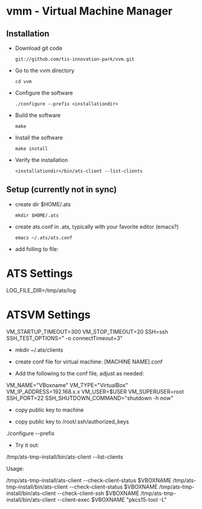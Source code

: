 vmm - Virtual Machine Manager
===

Installation
----------------------

* Download git code

  `git://github.com/tis-innovation-park/vvm.git`

* Go to the vvm directory

  `cd vvm`

* Configure the software

  `./configure --prefix <installationdir>`

* Build the software

  `make`

* Install the software

  `make install`

* Verify the installation

  `<installationdir>/bin/ats-client --list-clients`


Setup (currently not in sync)
----------------------


* create dir $HOME/.ats

  `mkdir $HOME/.ats`

* create ats.conf in .ats, typically with your favorite editor (emacs?)

  `emacs ~/.ats/ats.conf`

* add folling to file:

# ATS Settings
  LOG_FILE_DIR=/tmp/ats/log

# ATSVM Settings
  VM_STARTUP_TIMEOUT=300
  VM_STOP_TIMEOUT=20
  SSH=ssh
  SSH_TEST_OPTIONS=" -o connectTimeout=3"

* mkdir ~/.ats/clients
* create conf file for virtual machine:
  [MACHINE NAME].conf

* Add the following to the conf file, adjust as needed:

VM_NAME="VBoxname"
VM_TYPE="VirtualBox"
VM_IP_ADDRESS=192.168.x.x
VM_USER=$USER
VM_SUPERUSER=root
SSH_PORT=22
SSH_SHUTDOWN_COMMAND="shutdown -h now"

* copy public key to machine

* copy public key to /root/.ssh/authorized_keys

 ./configure --prefix <install dir>

* Try it out:

 /tmp/ats-tmp-install/bin/ats-client --list-clients

Usage:

/tmp/ats-tmp-install/ats-client --check-client-status  $VBOXNAME
/tmp/ats-tmp-install/bin/ats-client --check-client-status  $VBOXNAME
/tmp/ats-tmp-install/bin/ats-client --check-client-ssh  $VBOXNAME
/tmp/ats-tmp-install/bin/ats-client --client-exec $VBOXNAME "pkcs15-tool -L"

